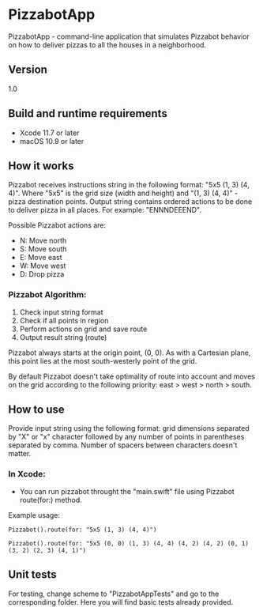 # PizzabotApp

PizzabotApp - command-line application that simulates Pizzabot behavior on how to deliver pizzas to all the houses in a neighborhood.

## Version

1.0

## Build and runtime requirements

- Xcode 11.7 or later
- macOS 10.9 or later

## How it works

Pizzabot receives instructions string in the following format: "5x5 (1, 3) (4, 4)". Where "5x5" is the grid size (width and height) and "(1, 3) (4, 4)" - pizza destination points. Output string contains ordered actions to be done to deliver pizza in all places. For example: "ENNNDEEEND".

Possible Pizzabot actions are:
- N: Move north
- S: Move south
- E: Move east
- W: Move west
- D: Drop pizza

### Pizzabot Algorithm:
1. Check input string format
2. Check if all points in region
3. Perform actions on grid and save route
4. Output result string (route)

Pizzabot always starts at the origin point, (0, 0). As with a Cartesian plane, this point lies at the most south-westerly point of the grid.

By default Pizzabot doesn't take optimality of route into account and moves on the grid according to the following priority: east > west > north > south.

## How to use

Provide input string using the following format: grid dimensions separated by "X" or "x" character followed by any number of points in parentheses separated by comma. Number of spacers between characters doesn't matter.

### In Xcode:

- You can run pizzabot throught the "main.swift" file using Pizzabot route(for:) method.

Example usage:

```
Pizzabot().route(for: "5x5 (1, 3) (4, 4)")

Pizzabot().route(for: "5x5 (0, 0) (1, 3) (4, 4) (4, 2) (4, 2) (0, 1) (3, 2) (2, 3) (4, 1)")
```

## Unit tests

For testing, change scheme to "PizzabotAppTests" and go to the corresponding folder. Here you will find  basic tests already provided.
